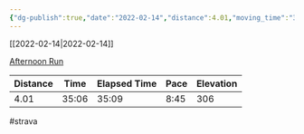 ```yaml
---
{"dg-publish":true,"date":"2022-02-14","distance":4.01,"moving_time":"35:06","elapsed_time":"35:09","pace":"8:45","total_elevation_gain":306,"url":"https://www.strava.com/activities/6694203242","permalink":"/01-personal/strava/2022-02-14-afternoon-run/","dgPassFrontmatter":true}
---
```



[[2022-02-14\|2022-02-14]]

[Afternoon Run](https://www.strava.com/activities/6694203242)

| Distance | Time  | Elapsed Time | Pace | Elevation |
| -------- | ----- | ------------ | ---- | --------- |
| 4.01     | 35:06 | 35:09        | 8:45 | 306       |




#strava
